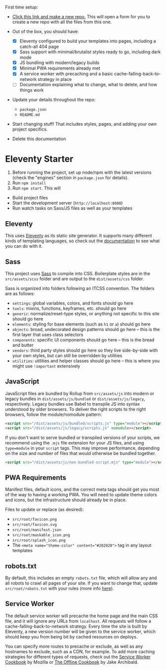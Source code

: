 First time setup:

- [Click this link and make a new
repo.](https://github.com/dustinwhisman/eleventy-starter/generate) This will
open a form for you to create a new repo with all the files from this one.

- Out of the box, you should have:
  - [x] Eleventy configured to build your templates into pages, including a
    catch-all 404 page
  - [x] Sass support with minimal/brutalist styles ready to go, including dark
    mode
  - [x] JS bundling with modern/legacy builds
  - [x] Minimal PWA requirements already met
  - [x] A service worker with precaching and a basic
    cache-falling-back-to-network strategy in place
  - [ ] Documentation explaining what to change, what to delete, and how things
    work

- Update your details throughout the repo:
  - `package.json`
  - `README.md`

- Start changing stuff! That includes styles, pages, and adding your own project
  specifics.

- Delete this documentation

# Eleventy Starter

1. Before running the project, set up node/npm with the latest versions (check
   the "engines" section in `package.json` for details).
1. Run `npm install`
1. Run `npm start`. This will
  - Build project files
  - Start the development server (`http://localhost:8080`)
  - Run watch tasks on Sass/JS files as well as your templates

## Eleventy

This uses [Eleventy](https://11ty.dev) as its static site generator. It supports
many different kinds of templating languages, so check out the
[documentation](https://11ty.dev) to see what you can do with it.

## Sass

This project uses [Sass](https://sass-lang.com/) to compile into CSS.
Boilerplate styles are in the `src/assets/scss` folder and are output to the
`dist/assets/css` folder.

Sass is organized into folders following an ITCSS convention. The folders are as
follows:
- `settings`: global variables, colors, and fonts should go here
- `tools`: mixins, functions, keyframes, etc. should go here
- `generic`: normalize/reset-type styles, or anything not specific to this site
  should go here
- `elements`: styling for base elements (such as `h1` or `a`) should go here
- `objects`: broad, undecorated design patterns should go here – this is the
  first layer that uses class selectors
- `components`: specific UI components should go here – this is the bread and
  butter
- `vendors`: third party styles should go here so they live side-by-side with
  your own styles, but can still be overridden by utilities
- `utilities`: utilities and helper classes should go here – this is where you
  might use `!important` extensively

## JavaScript

JavaScript files are bundled by Rollup from `src/assets/js` into modern or
legacy bundles in `dist/assets/js/bundled` or `dist/assets/js/legacy`,
respectively. Legacy bundles use Babel to transpile JS into syntax understood by
older browsers. To deliver the right scripts to the right browsers, follow the
module/nomodule pattern:

```html
<script src="/dist/assets/js/bundled/scripts.js" type="module"></script>
<script src="/dist/assets/js/legacy/scripts.js" nomodule></script>
```

If you don't want to serve bundled or transpiled versions of your scripts, we
recommend using the `.mjs` file extension for your JS files, and using
`type=module` in your `script` tags. This may improve performance, depending on
the size and number of files that would otherwise be bundled together.

```html
<script src="/dist/assets/js/non-bundled-script.mjs" type="module"></script>
```

## PWA Requirements

Manifest files, default icons, and the correct meta tags should get you most of
the way to having a working PWA. You will need to update theme colors and icons,
but the infrastructure should already be in place.

Files to update or replace (as desired):
- `src/root/favicon.png`
- `src/root/favicon.svg`
- `src/root/manifest.json`
- `src/root/maskable_icon.png`
- `src/root/splash_icon.png`
- The `<meta name="theme-color" content="#202020">` tag in any layout templates

## robots.txt

By default, this includes an empty `robots.txt` file, which will allow any and
all robots to crawl all pages of your site. If you want to change that, update
`src/root/robots.txt` with your rules (more info
[here](https://developers.google.com/search/docs/advanced/robots/intro)).

## Service Worker

The default service worker will precache the home page and the main CSS file,
and it will ignore any URLs from `localhost`. All requests will follow a
cache-falling-back-to-network strategy. Every time the site is built by
Eleventy, a new version number will be given to the service worker, which should
keep you from being bit by cached resources on deploys.

You can specify more routes to precache or exclude, as well as any hostnames to
exclude, such as a CDN, for example. To add more caching strategies for
different types of requests, check out the [Service Worker
Cookbook](https://serviceworke.rs/) by Mozilla or [The Offline
Cookbook](https://jakearchibald.com/2014/offline-cookbook/) by Jake Archibald.

